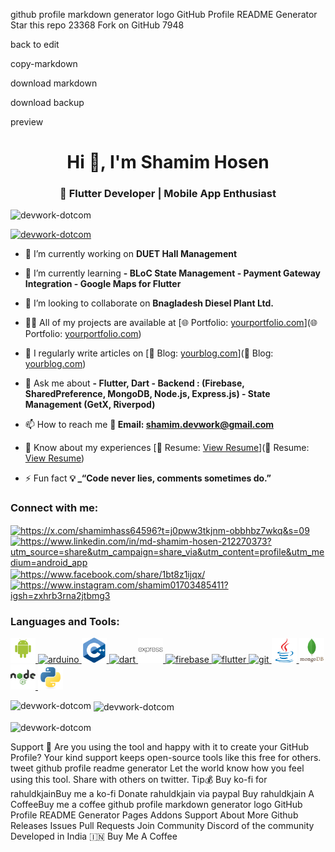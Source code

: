 github profile markdown generator logo
GitHub Profile README Generator
Star this repo
23368
Fork on GitHub
7948

back to edit

copy-markdown

download markdown

download backup

preview
<h1 align="center">Hi 👋, I'm Shamim Hosen</h1>
<h3 align="center">🚀 Flutter Developer | Mobile App Enthusiast</h3>

<p align="left"> <img src="https://komarev.com/ghpvc/?username=devwork-dotcom&label=Profile%20views&color=0e75b6&style=flat" alt="devwork-dotcom" /> </p>

<p align="left"> <a href="https://github.com/ryo-ma/github-profile-trophy"><img src="https://github-profile-trophy.vercel.app/?username=devwork-dotcom" alt="devwork-dotcom" /></a> </p>

- 🔭 I’m currently working on **DUET Hall Management**

- 🌱 I’m currently learning **- BLoC State Management - Payment Gateway Integration - Google Maps for Flutter**

- 👯 I’m looking to collaborate on **Bnagladesh Diesel Plant Ltd.**

- 👨‍💻 All of my projects are available at [🌐 Portfolio: [yourportfolio.com](https://yourportfolio.com)](🌐 Portfolio: [yourportfolio.com](https://yourportfolio.com))

- 📝 I regularly write articles on [📝 Blog: [yourblog.com](https://yourblog.com)](📝 Blog: [yourblog.com](https://yourblog.com))

- 💬 Ask me about **- Flutter, Dart - Backend : (Firebase, SharedPreference, MongoDB, Node.js, Express.js) - State Management (GetX, Riverpod)**

- 📫 How to reach me **📧 Email: shamim.devwork@gmail.com**

- 📄 Know about my experiences [📄 Resume: [View Resume](https://yourresume.com)](📄 Resume: [View Resume](https://yourresume.com))

- ⚡ Fun fact **💡 _“Code never lies, comments sometimes do.”**

<h3 align="left">Connect with me:</h3>
<p align="left">
<a href="https://twitter.com/https://x.com/shamimhass64596?t=j0pww3tkjnm-obbhbz7wkq&s=09" target="blank"><img align="center" src="https://raw.githubusercontent.com/rahuldkjain/github-profile-readme-generator/master/src/images/icons/Social/twitter.svg" alt="https://x.com/shamimhass64596?t=j0pww3tkjnm-obbhbz7wkq&s=09" height="30" width="40" /></a>
<a href="https://linkedin.com/in/https://www.linkedin.com/in/md-shamim-hosen-212270373?utm_source=share&utm_campaign=share_via&utm_content=profile&utm_medium=android_app" target="blank"><img align="center" src="https://raw.githubusercontent.com/rahuldkjain/github-profile-readme-generator/master/src/images/icons/Social/linked-in-alt.svg" alt="https://www.linkedin.com/in/md-shamim-hosen-212270373?utm_source=share&utm_campaign=share_via&utm_content=profile&utm_medium=android_app" height="30" width="40" /></a>
<a href="https://fb.com/https://www.facebook.com/share/1bt8z1ijqx/" target="blank"><img align="center" src="https://raw.githubusercontent.com/rahuldkjain/github-profile-readme-generator/master/src/images/icons/Social/facebook.svg" alt="https://www.facebook.com/share/1bt8z1ijqx/" height="30" width="40" /></a>
<a href="https://instagram.com/https://www.instagram.com/shamim01703485411?igsh=zxhrb3rna2jtbmg3" target="blank"><img align="center" src="https://raw.githubusercontent.com/rahuldkjain/github-profile-readme-generator/master/src/images/icons/Social/instagram.svg" alt="https://www.instagram.com/shamim01703485411?igsh=zxhrb3rna2jtbmg3" height="30" width="40" /></a>
</p>

<h3 align="left">Languages and Tools:</h3>
<p align="left"> <a href="https://developer.android.com" target="_blank" rel="noreferrer"> <img src="https://raw.githubusercontent.com/devicons/devicon/master/icons/android/android-original-wordmark.svg" alt="android" width="40" height="40"/> </a> <a href="https://www.arduino.cc/" target="_blank" rel="noreferrer"> <img src="https://cdn.worldvectorlogo.com/logos/arduino-1.svg" alt="arduino" width="40" height="40"/> </a> <a href="https://www.w3schools.com/cpp/" target="_blank" rel="noreferrer"> <img src="https://raw.githubusercontent.com/devicons/devicon/master/icons/cplusplus/cplusplus-original.svg" alt="cplusplus" width="40" height="40"/> </a> <a href="https://dart.dev" target="_blank" rel="noreferrer"> <img src="https://www.vectorlogo.zone/logos/dartlang/dartlang-icon.svg" alt="dart" width="40" height="40"/> </a> <a href="https://expressjs.com" target="_blank" rel="noreferrer"> <img src="https://raw.githubusercontent.com/devicons/devicon/master/icons/express/express-original-wordmark.svg" alt="express" width="40" height="40"/> </a> <a href="https://firebase.google.com/" target="_blank" rel="noreferrer"> <img src="https://www.vectorlogo.zone/logos/firebase/firebase-icon.svg" alt="firebase" width="40" height="40"/> </a> <a href="https://flutter.dev" target="_blank" rel="noreferrer"> <img src="https://www.vectorlogo.zone/logos/flutterio/flutterio-icon.svg" alt="flutter" width="40" height="40"/> </a> <a href="https://git-scm.com/" target="_blank" rel="noreferrer"> <img src="https://www.vectorlogo.zone/logos/git-scm/git-scm-icon.svg" alt="git" width="40" height="40"/> </a> <a href="https://www.java.com" target="_blank" rel="noreferrer"> <img src="https://raw.githubusercontent.com/devicons/devicon/master/icons/java/java-original.svg" alt="java" width="40" height="40"/> </a> <a href="https://www.mongodb.com/" target="_blank" rel="noreferrer"> <img src="https://raw.githubusercontent.com/devicons/devicon/master/icons/mongodb/mongodb-original-wordmark.svg" alt="mongodb" width="40" height="40"/> </a> <a href="https://nodejs.org" target="_blank" rel="noreferrer"> <img src="https://raw.githubusercontent.com/devicons/devicon/master/icons/nodejs/nodejs-original-wordmark.svg" alt="nodejs" width="40" height="40"/> </a> <a href="https://www.python.org" target="_blank" rel="noreferrer"> <img src="https://raw.githubusercontent.com/devicons/devicon/master/icons/python/python-original.svg" alt="python" width="40" height="40"/> </a> </p>

<p><img align="left" src="https://github-readme-stats.vercel.app/api/top-langs?username=devwork-dotcom&show_icons=true&locale=en&layout=compact" alt="devwork-dotcom" /></p>

<p>&nbsp;<img align="center" src="https://github-readme-stats.vercel.app/api?username=devwork-dotcom&show_icons=true&locale=en" alt="devwork-dotcom" /></p>

<p><img align="center" src="https://github-readme-streak-stats.herokuapp.com/?user=devwork-dotcom&" alt="devwork-dotcom" /></p>

Support 🙏
Are you using the tool and happy with it to create your GitHub Profile?
Your kind support keeps open-source tools like this free for others.
tweet github profile readme generator
Let the world know how you feel using this tool. Share with others on twitter.
Tip💰
Buy ko-fi for rahuldkjainBuy me a ko-fi
Donate rahuldkjain via paypal
Buy rahuldkjain A CoffeeBuy me a coffee
github profile markdown generator logo
GitHub Profile README Generator
Pages
Addons
Support
About
More
Github
Releases
Issues
Pull Requests
Join Community
Discord of the community
Developed in India 🇮🇳
Buy Me A Coffee
